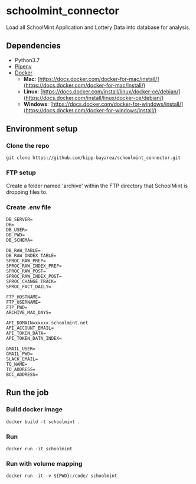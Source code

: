 # schoolmint_connector
Load all SchoolMint Application and Lottery Data into database for analysis.

## Dependencies
* Python3.7
* [Pipenv](https://pipenv.readthedocs.io/en/latest/)
* [Docker](https://www.docker.com/)
    * **Mac**: [https://docs.docker.com/docker-for-mac/install/](https://docs.docker.com/docker-for-mac/install/)
    * **Linux**: [https://docs.docker.com/install/linux/docker-ce/debian/](https://docs.docker.com/install/linux/docker-ce/debian/)
    * **Windows**: [https://docs.docker.com/docker-for-windows/install/](https://docs.docker.com/docker-for-windows/install/)


## Environment setup

### Clone the repo
```
git clone https://github.com/kipp-bayarea/schoolmint_connector.git
```

### FTP setup
Create a folder named 'archive' within the FTP directory that SchoolMint is dropping files to.


### Create .env file
```
DB_SERVER=
DB=
DB_USER=
DB_PWD=
DB_SCHEMA=

DB_RAW_TABLE=
DB_RAW_INDEX_TABLE=
SPROC_RAW_PREP=
SPROC_RAW_INDEX_PREP=
SPROC_RAW_POST=
SPROC_RAW_INDEX_POST=
SPROC_CHANGE_TRACK=
SPROC_FACT_DAILY=

FTP_HOSTNAME=
FTP_USERNAME=
FTP_PWD=
ARCHIVE_MAX_DAYS=

API_DOMAIN=xxxxx.schoolmint.net
API_ACCOUNT_EMAIL=
API_TOKEN_DATA=
API_TOKEN_DATA_INDEX=

GMAIL_USER=
GMAIL_PWD=
SLACK_EMAIL=
TO_NAME=
TO_ADDRESS=
BCC_ADDRESS=
```

## Run the job

### Build docker image
```
docker build -t schoolmint .
```

### Run
```
docker run -it schoolmint
```

### Run with volume mapping
```
docker run -it -v ${PWD}:/code/ schoolmint
```